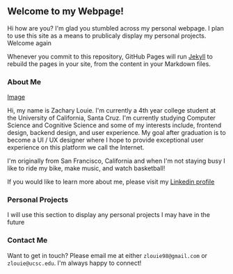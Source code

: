## Welcome to my Webpage!

Hi how are you? I'm glad you stumbled across my personal webpage.  I plan to use this site as a means to prublicaly display my personal projects.  Welcome again

Whenever you commit to this repository, GitHub Pages will run [Jekyll](https://jekyllrb.com/) to rebuild the pages in your site, from the content in your Markdown files.

### About Me
[Image](https://github.com/ZacharyGLouie/zacharyglouie/blob/gh-pages/images/Me.png)

Hi, my name is Zachary Louie.  I'm currently a 4th year college student at the University of California, Santa Cruz.  I'm currently studying Computer Science and Cognitive Science and some of my interests include, frontend design, backend design, and user experience.  My goal after graduation is to become a UI / UX designer where I hope to provide exceptional user experience on this platform we call the Internet.  

I'm originally from San Francisco, California and when I'm not staying busy I like to ride my bike, make music, and watch basketball!

If you would like to learn more about me, please visit my [Linkedin profile](https://www.linkedin.com/in/zachary-g-louie-99bb80132/)

### Personal Projects

I will use this section to display any personal projects I may have in the future

### Contact Me

Want to get in touch? Please email me at either `zlouie98@gmail.com` or `zlouie@ucsc.edu`.  I'm always happy to connect!
